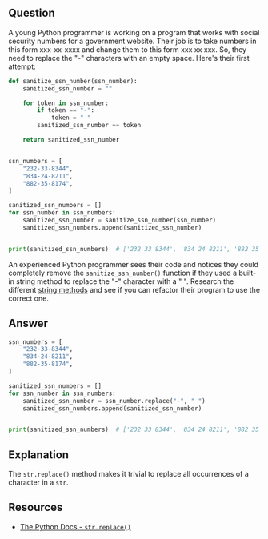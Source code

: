 ## Question

A young Python programmer is working on a program that works with social security numbers for a government website. Their job is to take numbers in this form xxx-xx-xxxx and change them to this form xxx xx xxx. So, they need to replace the "-" characters with an empty space. Here's their first attempt:

```python
def sanitize_ssn_number(ssn_number):
    sanitized_ssn_number = ""

    for token in ssn_number:
        if token == "-":
            token = " "
        sanitized_ssn_number += token

    return sanitized_ssn_number


ssn_numbers = [
    "232-33-8344",
    "834-24-8211",
    "882-35-8174",
]

sanitized_ssn_numbers = []
for ssn_number in ssn_numbers:
    sanitized_ssn_number = sanitize_ssn_number(ssn_number)
    sanitized_ssn_numbers.append(sanitized_ssn_number)


print(sanitized_ssn_numbers)  # ['232 33 8344', '834 24 8211', '882 35 8174']
```

An experienced Python programmer sees their code and notices they could completely remove the `sanitize_ssn_number()` function if they used a built-in string method to replace the "-" character with a " ". Research the different [string methods](https://docs.python.org/3/library/stdtypes.html#string-methods) and see if you can refactor their program to use the correct one.

## Answer

```python
ssn_numbers = [
    "232-33-8344",
    "834-24-8211",
    "882-35-8174",
]

sanitized_ssn_numbers = []
for ssn_number in ssn_numbers:
    sanitized_ssn_number = ssn_number.replace("-", " ")
    sanitized_ssn_numbers.append(sanitized_ssn_number)


print(sanitized_ssn_numbers)  # ['232 33 8344', '834 24 8211', '882 35 8174']
```

## Explanation

The `str.replace()` method makes it trivial to replace all occurrences of a character in a `str`. 

## Resources

-   [The Python Docs - `str.replace()`](https://docs.python.org/3/library/stdtypes.html#str.replace)
